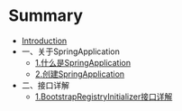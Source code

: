# Summary

* [Introduction](README.md)
* 一、关于SpringApplication
  * [1.什么是SpringApplication](ch01/什么是SpringApplication.md)
  * [2.创建SpringApplication](ch01/创建SpringApplication.md)
* 二、接口详解
    * [1.BootstrapRegistryInitializer接口详解](interface/BootstrapRegistryInitializer.md)